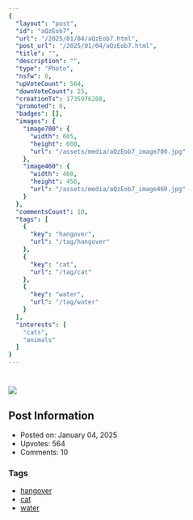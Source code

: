 ```yaml
---
{
  "layout": "post",
  "id": "aQzEob7",
  "url": "/2025/01/04/aQzEob7.html",
  "post_url": "/2025/01/04/aQzEob7.html",
  "title": "",
  "description": "",
  "type": "Photo",
  "nsfw": 0,
  "upVoteCount": 564,
  "downVoteCount": 25,
  "creationTs": 1735976208,
  "promoted": 0,
  "badges": [],
  "images": {
    "image700": {
      "width": 605,
      "height": 600,
      "url": "/assets/media/aQzEob7_image700.jpg"
    },
    "image460": {
      "width": 460,
      "height": 456,
      "url": "/assets/media/aQzEob7_image460.jpg"
    }
  },
  "commentsCount": 10,
  "tags": [
    {
      "key": "hangover",
      "url": "/tag/hangover"
    },
    {
      "key": "cat",
      "url": "/tag/cat"
    },
    {
      "key": "water",
      "url": "/tag/water"
    }
  ],
  "interests": [
    "cats",
    "animals"
  ]
}
---
```


# 

![](/assets/media/aQzEob7_image700.jpg)

## Post Information

- Posted on: January 04, 2025
- Upvotes: 564
- Comments: 10

### Tags

- [hangover](/tag/hangover)
- [cat](/tag/cat)
- [water](/tag/water)
